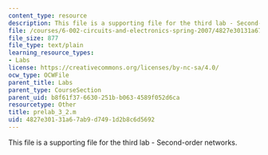 ```yaml
---
content_type: resource
description: This file is a supporting file for the third lab - Second-order networks.
file: /courses/6-002-circuits-and-electronics-spring-2007/4827e30131a67ab9d7491d2b8c6d5692_prelab_3_2.m
file_size: 877
file_type: text/plain
learning_resource_types:
- Labs
license: https://creativecommons.org/licenses/by-nc-sa/4.0/
ocw_type: OCWFile
parent_title: Labs
parent_type: CourseSection
parent_uid: b8f61f37-6630-251b-b063-4589f052d6ca
resourcetype: Other
title: prelab_3_2.m
uid: 4827e301-31a6-7ab9-d749-1d2b8c6d5692
---
```

This file is a supporting file for the third lab - Second-order networks.